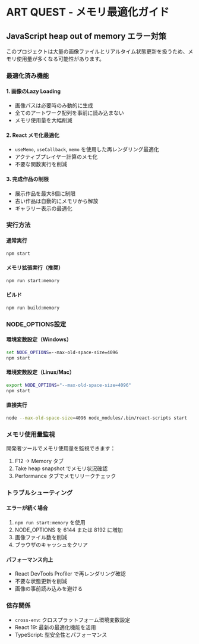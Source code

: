 # ART QUEST - メモリ最適化ガイド

## JavaScript heap out of memory エラー対策

このプロジェクトは大量の画像ファイルとリアルタイム状態更新を扱うため、メモリ使用量が多くなる可能性があります。

### 最適化済み機能

#### 1. 画像のLazy Loading
- 画像パスは必要時のみ動的に生成
- 全てのアートワーク配列を事前に読み込まない
- メモリ使用量を大幅削減

#### 2. React メモ化最適化
- `useMemo`, `useCallback`, `memo` を使用した再レンダリング最適化
- アクティブプレイヤー計算のメモ化
- 不要な関数実行を削減

#### 3. 完成作品の制限
- 展示作品を最大8個に制限
- 古い作品は自動的にメモリから解放
- ギャラリー表示の最適化

### 実行方法

#### 通常実行
```bash
npm start
```

#### メモリ拡張実行（推奨）
```bash
npm run start:memory
```

#### ビルド
```bash
npm run build:memory
```

### NODE_OPTIONS設定

#### 環境変数設定（Windows）
```cmd
set NODE_OPTIONS=--max-old-space-size=4096
npm start
```

#### 環境変数設定（Linux/Mac）
```bash
export NODE_OPTIONS="--max-old-space-size=4096"
npm start
```

#### 直接実行
```bash
node --max-old-space-size=4096 node_modules/.bin/react-scripts start
```

### メモリ使用量監視

開発者ツールでメモリ使用量を監視できます：
1. F12 → Memory タブ
2. Take heap snapshot でメモリ状況確認
3. Performance タブでメモリリークチェック

### トラブルシューティング

#### エラーが続く場合
1. `npm run start:memory` を使用
2. NODE_OPTIONS を 6144 または 8192 に増加
3. 画像ファイル数を削減
4. ブラウザのキャッシュをクリア

#### パフォーマンス向上
- React DevTools Profiler で再レンダリング確認
- 不要な状態更新を削減
- 画像の事前読み込みを避ける

### 依存関係

- `cross-env`: クロスプラットフォーム環境変数設定
- React 19: 最新の最適化機能を活用
- TypeScript: 型安全性とパフォーマンス